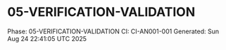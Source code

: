 # 05-VERIFICATION-VALIDATION
Phase: 05-VERIFICATION-VALIDATION
CI: CI-AN001-001
Generated: Sun Aug 24 22:41:05 UTC 2025
